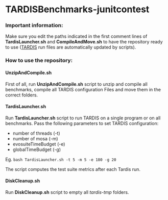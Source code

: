 # TARDISBenchmarks-junitcontest

### Important information:
Make sure you edit the paths indicated in the first comment lines of **TardisLauncher.sh** and **CompileAndMove.sh** to have the repository ready to use ([TARDIS](https://github.com/pietrobraione/tardis) run files are automatically updated by scripts).


### How to use the repository:
#### UnzipAndCompile.sh
First of all, run **UnzipAndCompile.sh** script to unzip and compile all benchmarks, compile all TARDIS configuration Files and move them in the correct folders.

#### TardisLauncher.sh
Run **TardisLauncher.sh** script to run TARDIS on a single program or on all benchmarks. Pass the following parameters to set TARDIS configuration: 
* number of threads (-t)
* number of mosa (-m)
* evosuiteTimeBudget (-e)
* globalTimeBudget (-g)

Eg. `bash TardisLauncher.sh -t 5 -m 5 -e 180 -g 20`

The script computes the test suite metrics after each Tardis run.

#### DiskCleanup.sh
Run **DiskCleanup.sh** script to empty all *tardis-tmp* folders.
